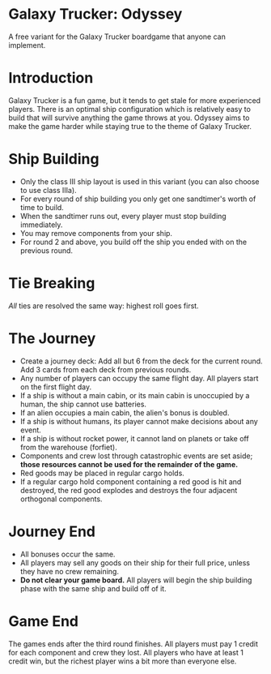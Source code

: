 # Galaxy Trucker: Odyssey
A free variant for the Galaxy Trucker boardgame that anyone can implement.

# Introduction
Galaxy Trucker is a fun game, but it tends to get stale for more experienced players. There is an optimal ship configuration which is relatively easy to build that will survive anything the game throws at you. Odyssey aims to make the game harder while staying true to the theme of Galaxy Trucker.

# Ship Building
* Only the class III ship layout is used in this variant (you can also choose to use class IIIa).
* For every round of ship building you only get one sandtimer's worth of time to build.
* When the sandtimer runs out, every player must stop building immediately.
* You may remove components from your ship.
* For round 2 and above, you build off the ship you ended with on the previous round.

# Tie Breaking
*All* ties are resolved the same way: highest roll goes first.

# The Journey
* Create a journey deck: Add all but 6 from the deck for the current round. Add 3 cards from each deck from previous rounds.
* Any number of players can occupy the same flight day. All players start on the first flight day.
* If a ship is without a main cabin, or its main cabin is unoccupied by a human, the ship cannot use batteries.
* If an alien occupies a main cabin, the alien's bonus is doubled.
* If a ship is without humans, its player cannot make decisions about any event.
* If a ship is without rocket power, it cannot land on planets or take off from the warehouse (forfiet).
* Components and crew lost through catastrophic events are set aside; **those resources cannot be used for the remainder of the game.**
* Red goods may be placed in regular cargo holds.
* If a regular cargo hold component containing a red good is hit and destroyed, the red good explodes and destroys the four adjacent orthogonal components.


# Journey End
* All bonuses occur the same.
* All players may sell any goods on their ship for their full price, unless they have no crew remaining.
* **Do not clear your game board.** All players will begin the ship building phase with the same ship and build off of it.

# Game End
The games ends after the third round finishes. All players must pay 1 credit for each component and crew they lost. All players who have at least 1 credit win, but the richest player wins a bit more than everyone else.
